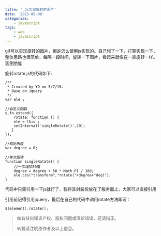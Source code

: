 ```yaml
---
title: ' Js实现旋转的图片'
date: '2015-05-08'
categories:
	- javascript
tags:
    - web
    - javascript
---
```


gif可以实现旋转的图片，但是怎么使用js实现的。自己想了一下，打算实现一下，整体思路也很简单，每隔一段时间，旋转一下图片，看起来就像在一直旋转一样。[实例地址](http://example.codeboy.me/rotate/)

旋转rotate.js的代码如下:

	/**
	 * Created by YD on 5/7/15.
	 * Base on Jquery
	 */
	var ele ;

	//自定义函数
	$.fn.extend({
		rotate: function () {
		ele = this ;
		setInterval('singleRotate()',20);
	   }
	});

	//初始角度
	var degree = 0;

	//单次旋转
	function singleRotate() {
		//一次增加50度
		degree = degree + 50 * Math.PI / 180;
		ele.css("transform","rotate("+degree+"deg)");
	}

代码中只需引用一下js就行了，我将其封装后放在了服务器上，大家可以直接引用

引用前记得引用jquery，最后在自己的代码中调用rotate方法即可：

	$(element).rotate();



> 如有任何知识产权、版权问题或理论错误，还请指正。
>
> 转载请注明原作者及以上信息。
